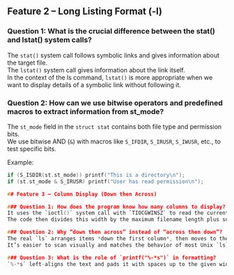 ## Feature 2 – Long Listing Format (-l)

### Question 1: What is the crucial difference between the stat() and lstat() system calls?
The `stat()` system call follows symbolic links and gives information about the target file.  
The `lstat()` system call gives information about the link itself.  
In the context of the ls command, `lstat()` is more appropriate when we want to display details of a symbolic link without following it.

### Question 2: How can we use bitwise operators and predefined macros to extract information from st_mode?
The `st_mode` field in the `struct stat` contains both file type and permission bits.  
We use bitwise AND (`&`) with macros like `S_IFDIR`, `S_IRUSR`, `S_IWUSR`, etc., to test specific bits.

Example:
```c
if (S_ISDIR(st.st_mode)) printf("This is a directory\n");
if (st.st_mode & S_IRUSR) printf("User has read permission\n");

## Feature 3 – Column Display (Down then Across)

### Question 1: How does the program know how many columns to display?
It uses the `ioctl()` system call with `TIOCGWINSZ` to read the current terminal width (number of columns).  
The code then divides this width by the maximum filename length plus some spacing to calculate how many columns can fit.

### Question 2: Why “down then across” instead of “across then down”?
The real `ls` arranges items *down the first column*, then moves to the next column to keep items grouped logically.  
It’s easier to scan visually and matches the behavior of most Unix `ls` implementations.

### Question 3: What is the role of `printf("%-*s")` in formatting?
`%-*s` left-aligns the text and pads it with spaces up to the given width, ensuring that all filenames line up in neat columns.

